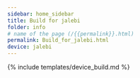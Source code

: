```yaml
---
sidebar: home_sidebar
title: Build for jalebi
folder: info
# name of the page (/{{permalink}}.html)
permalink: Build_for_jalebi.html
device: jalebi
---
```

{% include templates/device_build.md %}

